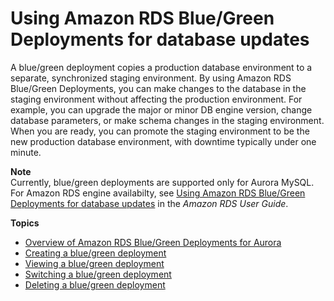 # Using Amazon RDS Blue/Green Deployments for database updates<a name="blue-green-deployments"></a>

A blue/green deployment copies a production database environment to a separate, synchronized staging environment\. By using Amazon RDS Blue/Green Deployments, you can make changes to the database in the staging environment without affecting the production environment\. For example, you can upgrade the major or minor DB engine version, change database parameters, or make schema changes in the staging environment\. When you are ready, you can promote the staging environment to be the new production database environment, with downtime typically under one minute\.

**Note**  
Currently, blue/green deployments are supported only for Aurora MySQL\. For Amazon RDS engine availabilty, see [Using Amazon RDS Blue/Green Deployments for database updates](https://docs.aws.amazon.com/AmazonRDS/latest/UserGuide/blue-green-deployments.html) in the *Amazon RDS User Guide*\. 

**Topics**
+ [Overview of Amazon RDS Blue/Green Deployments for Aurora](blue-green-deployments-overview.md)
+ [Creating a blue/green deployment](blue-green-deployments-creating.md)
+ [Viewing a blue/green deployment](blue-green-deployments-viewing.md)
+ [Switching a blue/green deployment](blue-green-deployments-switching.md)
+ [Deleting a blue/green deployment](blue-green-deployments-deleting.md)
